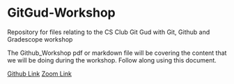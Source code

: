 # GitGud-Workshop
Repository for files relating to the CS Club Git Gud with Git, Github and Gradescope workshop

The Github_Workshop pdf or markdown file will be covering the content that we will be doing during the workshop. Follow along using this document.

[Github Link](https://github.com/Melkor118/GitGud-Workshop)
[Zoom Link](https://adelaide.zoom.us/j/86082067767?pwd=aVNLUENCRGRVek9GVmZMWkZMTlV6UT09&fbclid=IwAR3PYDxmPi9_uPsfYtlhHO6iYyEJMZA2U3Rs_6dpqwm8MAXG6I05pk7ksdE#success)
